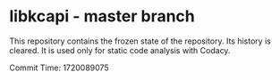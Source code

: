 # libkcapi - master branch

This repository contains the frozen state of the repository.
Its history is cleared. It is used only for static code
analysis with Codacy.

Commit Time: 1720089075